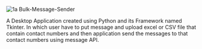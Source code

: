![1a](https://user-images.githubusercontent.com/62766429/121367368-e4080280-c957-11eb-8eba-b9645103ee6a.jpg)
Bulk-Message-Sender

A Desktop Application created using Python and its Framework named Tkinter.
In which user have to put message and upload excel or CSV file that contain contact numbers and then application send the messages to that contact numbers using message API.
